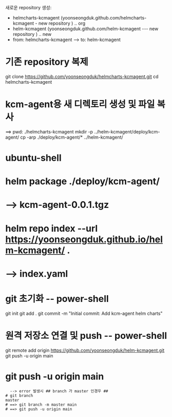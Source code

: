 


새로운 repository 생성:

- helmcharts-kcmagent (yoonseongduk.github.com/helmcharts-kcmagent  - new repository ) .. org 
- helm-kcmagent       (yoonseongduk.github.com/helm-kcmagent      --- new repository ) .. new
- from: helmcharts-kcmagent --> to: helm-kcmagent


# 기존 repository 복제
git clone https://github.com/yoonseongduk/helmcharts-kcmagent.git
cd helmcharts-kcmagent

# kcm-agent용 새 디렉토리 생성 및 파일 복사
==> pwd: ./helmcharts-kcmagent
mkdir -p ../helm-kcmagent/deploy/kcm-agent/
cp -arp ./deploy/kcm-agent/* ../helm-kcmagent/

# ubuntu-shell 
# helm package ./deploy/kcm-agent/
# --> kcm-agent-0.0.1.tgz 
# helm repo index --url https://yoonseongduk.github.io/helm-kcmagent/ . 
# --> index.yaml 
#

# git 초기화 -- power-shell
git init
git add .
git commit -m "Initial commit: Add kcm-agent helm charts"

# 원격 저장소 연결 및 push -- power-shell
git remote add origin https://github.com/yoonseongduk/helm-kcmagent.git
git push -u origin main

# git push -u origin main 

```
  --> error 발생시 ## branch 가 master 인경우 ##
# git branch 
master 
# ==> git branch -m master main
# ==> git push -u origin main 

```